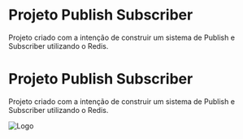 
# Projeto Publish Subscriber

Projeto criado com a intenção de construir um sistema de Publish e Subscriber utilizando o Redis.

# Projeto Publish Subscriber

Projeto criado com a intenção de construir um sistema de Publish e Subscriber utilizando o Redis.

![Logo](https://upload.wikimedia.org/wikipedia/en/thumb/6/6b/Redis_Logo.svg/1200px-Redis_Logo.svg.png)

